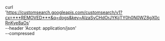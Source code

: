 curl \
  'https://customsearch.googleapis.com/customsearch/v1?cx=***REMOVED***&q=dogs&key=AIzaSyCHdOrJYKjjTY0h0N0WZ8gX0cRnKye8aOs' \
  --header 'Accept: application/json' \
  --compressed